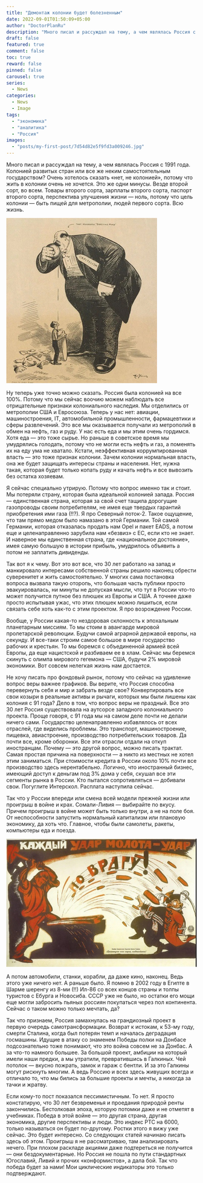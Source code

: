 ```yaml
---
title: "Демонтаж колонии будет болезненным"
date: 2022-09-01T01:50:09+05:00
author: "DoctorPlanRu"
description: "Много писал и рассуждал на тему, а чем являлась Россия с 1991 года. Колонией развитых стран или все же неким самостоятельным государством? Очень хотелось сказать «нет, не колонией», потому что жить в колонии очень не хочется. Это же одни минусы. Везде второй сорт, во всем. Товары второго сорта, зарплаты второго сорта, паспорт второго сорта, перспектива улучшения жизни — ноль, потому что цель колонии — быть пищей для метрополии, людей первого сорта. Всю жизнь."
draft: false
featured: true
comment: false
toc: true
reward: false
pinned: false
carousel: true
series:
  - News
categories:
  - News
  - Image
tags:
  - "экономика"
  - "аналитика"
  - "Россия"
images:
  - "posts/my-first-post/7d54d82e5f9fd3a009246.jpg"
---
```

Много писал и рассуждал на тему, а чем являлась Россия с 1991 года. Колонией развитых стран или все же неким самостоятельным государством? Очень хотелось сказать «нет, не колонией», потому что жить в колонии очень не хочется.<!--more--> Это же одни минусы. Везде второй сорт, во всем. Товары второго сорта, зарплаты второго сорта, паспорт второго сорта, перспектива улучшения жизни — ноль, потому что цель колонии — быть пищей для метрополии, людей первого сорта. Всю жизнь.

![Демонтаж колонии будет болезненным](9fb9daf044de484293aca.jpg "Демонтаж колонии будет болезненным")

Ну теперь уже точно можно сказать. Россия была колонией на все 100%. Потому что мы сейчас воочию можем наблюдать все отрицательные признаки колониального наследия. Мы отделились от метрополии США и Евросоюза. Теперь у нас нет: авиации, машиностроения, IT, автомобильной промышленности, фармацевтики и сферы развлечений. Это все мы оказывается получали из метрополий в обмен на нефть, газ и руду. У нас есть еда и мы этим очень гордимся. Хотя еда — это тоже сырье. Но раньше в советское время мы умудрялись голодать, потому что не могли есть нефть и газ, а поменять их на еду ума не хватало. Кстати, неэффективная коррумпированная власть — это тоже признак колонии. Зачем колонии нормальная власть, она же будет защищать интересы страны и населения. Нет, нужна такая, которая будет только копать руду и качать нефть и все вывозить без остатка хозяевам.

Я сейчас специально утрирую. Потому что вопрос именно так и стоит. Мы потеряли страну, которая была идеальной колонией запада. Россия — единственная страна, которая за свой счет тащила дорогущие газопроводы своим потребителям, не имея еще твердых гарантий приобретения ими газа (!!?). Я про Северный поток-2. Такое ощущение, что там прямо медом было намазано в этой Германии. Той самой Германии, которая отказалась продать нам Opel и пакет EADS, а потом еще и целенаправленно зарубила нам «безвиз» с ЕС, если кто не знает. И наверное мы единственная страна, где «национальное достояние», имея самую большую в истории прибыль, умудрилось объявить а потом не заплатить дивиденды.

Так вот я к чему. Вот это вот все, что 30 лет работало на запад и манкировало интересами собственной страны решило наконец обрести суверенитет и жить самостоятельно. У многих сама постановка вопроса вызвала такую оторопь, что большая часть публики просто эвакуировалась, ни минуты не допуская мысли, что тут в России что-то может получится путное без плюшек из Европы и США. А точнее даже просто испытывая ужас, что этих плюшек можно лишиться, если связать себе хоть как-то с этим проектом. Я про возрождение России.

Вообще, у России какая-то нездоровая склонность к эпохальным планетарным миссиям. То мы стоим в авангарде мировой пролетарской революции. Будучи самой аграрной державой европы, на секунду. И все-таки строим самое большое в мире государство рабочих и крестьян. То мы боремся с объединенной армией всей Европы, да еще нацистской и разбиваем ее в хлам. Сейчас мы беремся скинуть с олимпа мирового гегемона — США, будучи 2% мировой экономики. Вот совсем нелегкая жизнь нам достается.

Не хочу писать про фондовый рынок, потому что сейчас на удивление вопрос веры важнее графиков. Вы верите, что Россия способна перевернуть себя и мир и забрать везде свое? Конвертировать все свои козыри в реальные активы и рычаги, которых мы были лишены как колония с 91 года? Дело в том, что вопрос веры не праздный. Все это 30 лет Россия существовала на аутсорсе западного колониального проекта. Проще говоря, с 91 года мы на самом деле почти не делали ничего сами. Государство целенаправленно избавлялось от всех отраслей, где виделись проблемы. Это транспорт, машиностроение, пищевка, авиастроение, производство потребительских товаров. Да почти все, кроме оборонки. Все эти отрасли отдали на откуп иностранцам. Почему — это другой вопрос, можно писать трактат. Самая простая причина на поверхности — а никто из местных не хотел этим заниматься. При стоимости кредита в России около 10% почти все производство здесь нерентабельно. Логично, что иностранный бизнес, имеющий доступ к деньгам под 3% дома у себя, скушал все эти сегменты рынка в России. Кто пытался сопротивляться — добивали свои. Погуглите Интерскол. Расплата наступила сейчас.

Так что у России впереди или смена всей модели прежней жизни или проигрыш в войне и крах. Сомали-Ливия — выбирайте по вкусу. Причем проигрыш в войне может быть только внутри, а не на поле боя. От неспособности запустить нормальный капитализм или плановую экономику, да хоть что. Главное, чтобы были самолеты, ракеты, компьютеры еда и поезда.

![Демонтаж колонии будет болезненным](7d54d82e5f9fd3a009246.jpg "Демонтаж колонии будет болезненным")

А потом автомобили, станки, корабли, да даже кино, наконец. Ведь этого уже ничего нет. А раньше было. Я помню в 2002 году в Египте в Шарме шеренгу из 8-ми (!!) Ил-86 со всех концов страны и толпы туристов с Ебурга и Новосиба. СССР уже не было, но остатки его мощи еще могли забросить пьяных россиян покупаться через пол континента. Сейчас о таком можно только мечтать, да?

Так что признаем, Россия замахнулась на грандиозный проект в первую очередь самотрансформации. Возврат к истокам, к 53-му году, смерти Сталина, когда был потерян темп и началась деградация госмашины. Идущие в атаку со знаменем Победы полки на Донбасе подсознательно тоже понимают, что это война совсем не за Донбас. А за что-то намного большее. За большой проект, амбиции на который имели наши предки, а мы утратили, превратившись в Галкиных. Чей потолок — вкусно пожрать, замок и гараж с бентли. И за это Галкины могут рискнуть многим. А ведь Россию и всех здесь живущих всегда и отличало то, что мы бились за большие проекты и мечты, а никогда за тачки и жратву.

Если кому-то пост показался пессимистичным. То нет. Я просто констатирую, что 30 лет безвременья и проедания природой ренты закончились. Бестолковая эпоха, которую потомки даже и не отметят в учебниках. Победа в этой войне — это другая страна, другая экономика, другие перспективы и люди. Это индекс РТС на 6000, только называться он будет по-другому. Ростки этого я вижу уже сейчас. Это будет интересно. Со следующих статей начинаю писать здесь об этом. Проигрыш я не рассматриваю, там анализировать нечего. При плохом раскладе акциями даже подтереться не получится — они бездокументарные. Но Россия не пошла по пути стандартных Югославий, Ливий и прочих «конформистов», а дала бой. Так что победа будет за нами! Мои циклические индикаторы это только подтверждают.
